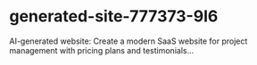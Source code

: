 # generated-site-777373-9l6
AI-generated website: Create a modern SaaS website for project management with pricing plans and testimonials...
